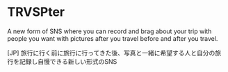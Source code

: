 # TRVSPter
A new form of SNS where you can record and brag about your trip with people you want with pictures after you travel before and after you travel.


[JP]
旅行に行く前に旅行に行ってきた後、写真と一緒に希望する人と自分の旅行を記録し自慢できる新しい形式のSNS
